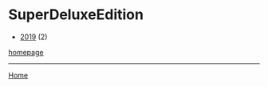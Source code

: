 # SuperDeluxeEdition

  * [2019](./superdeluxeedition-2019.md) (2)

[homepage](https://www.superdeluxeedition.com/)

----

[Home](../index.md)
